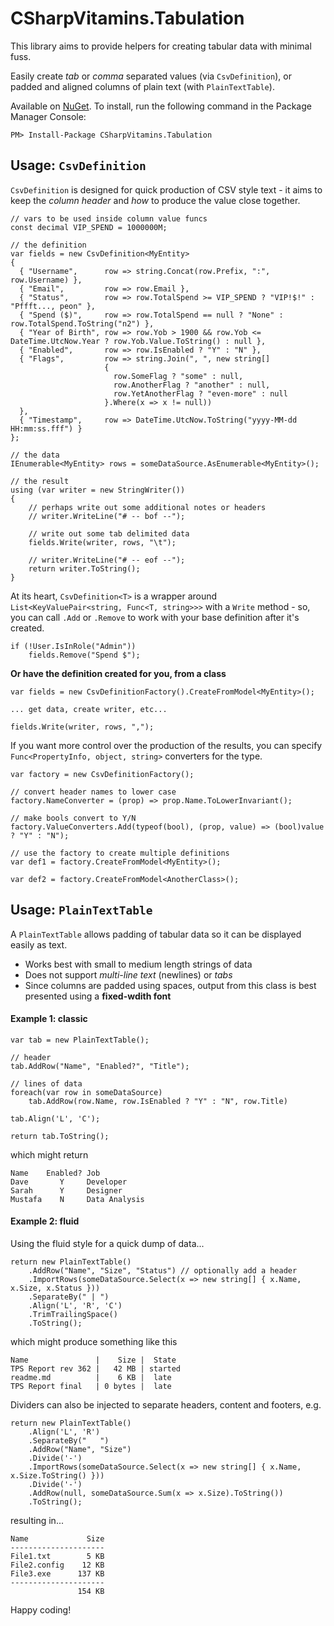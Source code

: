 # CSharpVitamins.Tabulation

This library aims to provide helpers for creating tabular data with minimal fuss. 

Easily create *tab* or *comma* separated values (via `CsvDefinition`), or padded and aligned columns of plain text (with `PlainTextTable`).

Available on [NuGet](https://www.nuget.org/packages/csharpvitamins.tabulation/). To install, run the following command in the Package Manager Console:

	PM> Install-Package CSharpVitamins.Tabulation



## Usage: `CsvDefinition`

`CsvDefinition` is designed for quick production of CSV style text - it aims to keep the *column header* and *how* to produce the value close together.

	// vars to be used inside column value funcs
	const decimal VIP_SPEND = 1000000M;
	
	// the definition  
	var fields = new CsvDefinition<MyEntity>
	{
	  { "Username",      row => string.Concat(row.Prefix, ":", row.Username) },
	  { "Email",         row => row.Email },
	  { "Status",        row => row.TotalSpend >= VIP_SPEND ? "VIP!$!" : "Pffft..., peon" },
	  { "Spend ($)",     row => row.TotalSpend == null ? "None" : row.TotalSpend.ToString("n2") },
	  { "Year of Birth", row => row.Yob > 1900 && row.Yob <= DateTime.UtcNow.Year ? row.Yob.Value.ToString() : null },
	  { "Enabled",       row => row.IsEnabled ? "Y" : "N" },
	  { "Flags",         row => string.Join(", ", new string[]
	                     {
	                       row.SomeFlag ? "some" : null,
	                       row.AnotherFlag ? "another" : null,
	                       row.YetAnotherFlag ? "even-more" : null
	                     }.Where(x => x != null))
	  },
	  { "Timestamp",     row => DateTime.UtcNow.ToString("yyyy-MM-dd HH:mm:ss.fff") }
	};
	
	// the data
	IEnumerable<MyEntity> rows = someDataSource.AsEnumerable<MyEntity>();
	
	// the result
	using (var writer = new StringWriter())
	{
		// perhaps write out some additional notes or headers
		// writer.WriteLine("# -- bof --");

		// write out some tab delimited data
		fields.Write(writer, rows, "\t");

		// writer.WriteLine("# -- eof --");
		return writer.ToString();
	}

At its heart, `CsvDefinition<T>` is a wrapper around `List<KeyValuePair<string, Func<T, string>>>` with a `Write` method - so, you can call `.Add` or `.Remove` to work with your base definition after it's created.

	if (!User.IsInRole("Admin"))
		fields.Remove("Spend $");


**Or have the definition created for you, from a class**


	var fields = new CsvDefinitionFactory().CreateFromModel<MyEntity>();

	... get data, create writer, etc...

	fields.Write(writer, rows, ",");

If you want more control over the production of the results, you can specify `Func<PropertyInfo, object, string>` converters for the type. 

	var factory = new CsvDefinitionFactory();

	// convert header names to lower case
	factory.NameConverter = (prop) => prop.Name.ToLowerInvariant();

	// make bools convert to Y/N
	factory.ValueConverters.Add(typeof(bool), (prop, value) => (bool)value ? "Y" : "N");

	// use the factory to create multiple definitions
	var def1 = factory.CreateFromModel<MyEntity>();

	var def2 = factory.CreateFromModel<AnotherClass>();



## Usage: `PlainTextTable`

A `PlainTextTable` allows padding of tabular data so it can be displayed easily as text. 
 
 * Works best with small to medium length strings of data
 * Does not support *multi-line text* (newlines) or *tabs* 
 * Since columns are padded using spaces, output from this class is best presented using a **fixed-wdith font**


#### Example 1: classic

	var tab = new PlainTextTable();

	// header
	tab.AddRow("Name", "Enabled?", "Title");
	
	// lines of data 
	foreach(var row in someDataSource)
 		tab.AddRow(row.Name, row.IsEnabled ? "Y" : "N", row.Title)

	tab.Align('L', 'C');

	return tab.ToString();


which might return

	Name    Enabled? Job          
	Dave       Y     Developer    
	Sarah      Y     Designer     
	Mustafa    N     Data Analysis
	

#### Example 2: fluid
 
Using the fluid style for a quick dump of data...

	return new PlainTextTable()
		.AddRow("Name", "Size", "Status") // optionally add a header
		.ImportRows(someDataSource.Select(x => new string[] { x.Name, x.Size, x.Status }))
		.SeparateBy(" | ")
		.Align('L', 'R', 'C')
		.TrimTrailingSpace()
		.ToString();

which might produce something like this

	Name               |    Size |  State
	TPS Report rev 362 |   42 MB | started
	readme.md          |    6 KB |  late
	TPS Report final   | 0 bytes |  late


Dividers can also be injected to separate headers, content and footers, e.g.

	return new PlainTextTable()
		.Align('L', 'R')
		.SeparateBy("   ")
		.AddRow("Name", "Size")
		.Divide('-')
		.ImportRows(someDataSource.Select(x => new string[] { x.Name, x.Size.ToString() }))
		.Divide('-')
		.AddRow(null, someDataSource.Sum(x => x.Size).ToString())
		.ToString();

resulting in...

	Name             Size
	---------------------
	File1.txt        5 KB
	File2.config    12 KB
	File3.exe      137 KB
	---------------------
	               154 KB


Happy coding!
